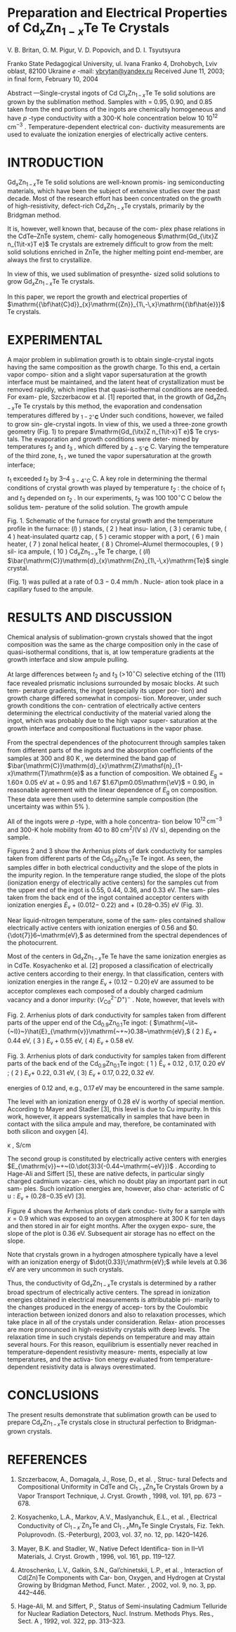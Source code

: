 # Preparation and Electrical Properties  of   $\mathbf{C}\mathbf{d}_{x}\mathbf{Z}\mathbf{n}_{1-x}\mathbf{T}\mathbf{e}$  Te Crystals  

V. B. Britan, O. M. Pigur, V. D. Popovich, and D. I. Tsyutsyura  

Franko State Pedagogical University, ul. Ivana Franko 4, Drohobych, Lviv oblast, 82100 Ukraine  $e$  -mail: vbrytan@yandex.ru Received June 11, 2003; in ﬁnal form, February 10, 2004  

Abstract —Single-crystal ingots of Cd  $\mathrm{Cl}_{x}\mathrm{Zn}_{1\,-\,x}\mathrm{Te}$  Te solid solutions are grown by the sublimation method. Samples with  = 0.95, 0.90, and 0.85 taken from the end portions of the ingots are chemically homogeneous and have  $p$  -type conductivity with a 300-K hole concentration below 10  $10^{12}\,\mathrm{cm}^{-3}$  . Temperature-dependent electrical con- ductivity measurements are used to evaluate the ionization energies of electrically active centers.  

# INTRODUCTION  

$\mathrm{Gd}_{x}\mathrm{Zn}_{1\,-\,x}\mathrm{Te}$  Te solid solutions are well-known promis- ing semiconducting materials, which have been the subject of extensive studies over the past decade. Most of the research effort has been concentrated on the growth of high-resistivity, defect-rich   $\mathrm{{Cd}}_{x}\mathrm{{Zn}}_{1\,-\,x}\mathrm{{Te}}$  crystals, primarily by the Bridgman method.  

It is, however, well known that, because of the com- plex phase relations in the CdTe–ZnTe system, chemi- cally homogeneous  $\mathrm{Gd_{\itx}Z n_{1\it-x}T e}$  Te crystals are extremely difﬁcult to grow from the melt: solid solutions enriched in ZnTe, the higher melting point end-member, are always the ﬁrst to crystallize.  

In view of this, we used sublimation of presynthe- sized solid solutions to grow   $\mathrm{Gd}_{x}\mathrm{Zn}_{1\,-\,x}\mathrm{Te}$  Te crystals.  

In this paper, we report the growth and electrical properties of   $\mathrm{{\bf\hat{C}d}}_{x}\mathrm{{Zn}}_{1\,-\,x}\mathrm{{\bf\hat{e}}}$  Te crystals.  

# EXPERIMENTAL  

A major problem in sublimation growth is to obtain single-crystal ingots having the same composition as the growth charge. To this end, a certain vapor compo- sition and a slight vapor supersaturation at the growth interface must be maintained, and the latent heat of crystallization must be removed rapidly, which implies that quasi-isothermal conditions are needed. For exam- ple, Szczerbacow  et al.  [1] reported that, in the growth of  $\mathrm{Gd}_{x}\mathrm{Zn}_{1\,-\,x}\mathrm{Te}$  Te crystals by this method, the evaporation and condensation temperatures differed by   $_{1-2^{\circ}\mathbf{C}}$  Under such conditions, however, we failed to grow sin- gle-crystal ingots. In view of this, we used a three-zone growth geometry (Fig. 1) to prepare   $\mathrm{Gd_{\itx}Z n_{1\it-x}T e}$  Te crys- tals. The evaporation and growth conditions were deter- mined by temperatures   $t_{2}$   and   $t_{3}$  , which differed by  $_{4-5^{\circ}\mathbf{C}}$  C. Varying the temperature of the third zone,   $t_{1}$  , we tuned the vapor supersaturation at the growth interface;  

$t_{1}$   exceeded   $t_{2}$   by 3–4  $_{3-4^{\circ}\mathrm{C}}$  C. A key role in determining the thermal conditions of crystal growth was played by temperature  $t_{2}$  : the choice of   $t_{1}$   and   $t_{3}$   depended on   $t_{2}$  . In our experiments,  $t_{2}$   was 100  $100^{\circ}\mathrm{C}$  C below the solidus tem- perature of the solid solution. The growth ampule  

  
Fig. 1.  Schematic of the furnace for crystal growth and the temperature proﬁle in the furnace:   $(l)$  ) stands, ( 2 ) heat insu- lation, ( 3 ) ceramic tube, ( 4 ) heat-insulated quartz cap, ( 5 ) ceramic stopper with a port, ( 6 ) main heater, ( 7 ) zonal helical heater, ( 8 ) Chromel–Alumel thermocouples, ( 9 ) sil- ica ampule, ( 10 )   $\mathrm{Cd}_{x}\mathrm{Zn}_{1\,-\,x}\mathrm{Te}$  Te charge, (  $(l l)$   $\bar{\mathrm{C}}\mathrm{d}_{x}\mathrm{Zn}_{1\,-\,x}\mathrm{Te}$  single crystal.  

(Fig. 1) was pulled at a rate of   $0.3{-}0.4~\mathrm{mm/h}$  . Nucle- ation took place in a capillary fused to the ampule.  

# RESULTS AND DISCUSSION  

Chemical analysis of sublimation-grown crystals showed that the ingot composition was the same as the charge composition only in the case of quasi-isothermal conditions, that is, at low temperature gradients at the growth interface and slow ampule pulling.  

At large differences between   $t_{2}$   and   $t_{3}$     $(>\!10^{\circ}\mathrm{C})$  selective etching of the (111) face revealed prismatic inclusions surrounded by mosaic blocks. At such tem- perature gradients, the ingot (especially its upper por- tion) and growth charge differed somewhat in composi- tion. Moreover, under such growth conditions the con- centration of electrically active centers determining the electrical conductivity of the material varied along the ingot, which was probably due to the high vapor super- saturation at the growth interface and compositional ﬂuctuations in the vapor phase.  

From the spectral dependences of the photocurrent through samples taken from different parts of the ingots and the absorption coefﬁcients of the samples at 300 and   $80~\mathrm{K}$  , we determined the band gap of   $\bar{\mathrm{C}}\mathrm{d}_{x}\mathrm{Z}\mathsf{n}_{1-x}\mathrm{T}\mathrm{e}$  as a function of composition. We obtained  $E_{\mathrm{g}}=1.60\pm$   $0.05\ \mathrm{eV}$   at  = 0.95 and 1.67   $1.67\pm0.05\mathrm{\eV}$   = 0.90, in reasonable agreement with the linear dependence of   $E_{\mathrm{g}}$  on composition. These data were then used to determine sample composition (the uncertainty was within   $5\%$  ).  

All of the ingots were  $p$  -type, with a hole concentra- tion below   $10^{12}\,\mathrm{cm}^{-3}$   and 300-K hole mobility from 40 to   $80\;\mathrm{cm}^{2}/(\mathrm{V}\;\mathrm{s})$  /(V s), depending on the sample.  

Figures 2 and 3 show the Arrhenius plots of dark conductivity for samples taken from different parts of the   $\mathrm{Cd}_{0.9}\mathrm{Zn}_{0.1}\mathrm{Te}$  Te ingot. As seen, the samples differ in both electrical conductivity and the slope of the plots in the impurity region. In the temperature range studied, the slope of the plots (ionization energy of electrically active centers) for the samples cut from the upper end of the ingot is 0.55, 0.44, 0.36, and   $0.33~\mathrm{eV}.$   The sam- ples taken from the back end of the ingot contained acceptor centers with ionization energies  $\dot{E}_{\mathrm{v}}+(0.012-$  0.22) and  + (0.28–0.35) eV (Fig. 3).  

Near liquid-nitrogen temperature, some of the sam- ples contained shallow electrically active centers with ionization energies of 0.56 and   $0.{\dot{7}}6~\mathrm{eV},$   as determined from the spectral dependences of the photocurrent.  

Most of the centers in   $\mathrm{Gd}_{x}\mathrm{Zn}_{1\,-\,x}\mathrm{Te}$  Te have the same ionization energies as in CdTe. Kosyachenko  et al.  [2] proposed a classiﬁcation of electrically active centers according to their energy. In that classiﬁcation, centers with ionization energies in the range  $E_{\mathrm{v}}+(0.12{-}0.20)\,\mathrm{eV}$  are assumed to be acceptor complexes each composed of a doubly charged cadmium vacancy and a donor impurity:   $(V_{\mathrm{Cd}}^{2-}D^{+})^{-}$  . Note, however, that levels with  

  
Fig. 2.  Arrhenius plots of dark conductivity for samples taken from different parts of the upper end of the  $\mathrm{Cd_{0.9}Z n_{0.1}T e}$   ingot: (  $\mathrm{~\it~{~I)}~}\hat{E}_{\mathrm{v}}\mathrm{~+~}0.38~\mathrm{eV},$   ( 2 )   $E_{\mathrm{v}}\,+\,0.44~\mathrm{eV},$  ( 3 )  $E_{\mathrm{v}}+0.55\;\mathrm{eV},$   (  $4)\:E_{\mathrm{v}}+0.58\:\mathrm{eV}.$  

  
Fig. 3.  Arrhenius plots of dark conductivity for samples taken from different parts of the back end of the  $\mathrm{Cd_{0.9}Z n_{0.1}T e}$   ingot: ( 1  $)\,\,\mathrm{{\hat{E}_{v}+0.12}}$  , 0.17,   $0.20~\mathrm{eV}$  ; ( 2 )   $E_{\mathrm{v}}+$  0.22, 0.31 eV, (  $3)\:E_{\mathrm{v}}+0.17,\,0.22,\,0.32\;\mathrm{eV}.$  

energies of 0.12 and, e.g.,   $0.17\,\mathrm{eV}$   may be encountered in the same sample.  

The level with an ionization energy of   $0.28~\mathrm{eV}$   is worthy of special mention. According to Mayer and Stadler [3], this level is due to   $\mathrm{Cu}$   impurity. In this work, however, it appears systematically in samples that have been in contact with the silica ampule and may, therefore, be contaminated with both silicon and oxygen [4].  

  
κ ,  S/cm  

The second group is constituted by electrically active centers with energies   $E_{\mathrm{v}}~+~(0.\dot{3}3{-0.44~\mathrm{~eV}})$  . According to Hage-Ali and Siffert [5], these are native defects, in particular singly charged cadmium vacan- cies, which no doubt play an important part in out sam- ples. Such ionization energies are, however, also char- acteristic of C  $\mathrm{u}{:E_{\mathrm{v}}+(0.28\mathrm{-}0.35\;\mathrm{eV})}$   [3].  

Figure 4 shows the Arrhenius plots of dark conduc- tivity for a sample with  $x=0.9$   which was exposed to an oxygen atmosphere at   $300~\mathrm{K}$   for ten days and then stored in air for eight months. After the oxygen expo- sure, the slope of the plot is   $0.36~\mathrm{eV}.$   Subsequent air storage has no effect on the slope.  

Note that crystals grown in a hydrogen atmosphere typically have a level with an ionization energy of  $\dot{0.33}\;\mathrm{eV};$   while levels at   $0.36\,\mathrm{eV}$   are very uncommon in such crystals.  

Thus, the conductivity of   $\mathrm{Gd}_{x}\mathrm{Zn}_{1\,-\,x}\mathrm{Te}$   crystals is determined by a rather broad spectrum of electrically active centers. The spread in ionization energies obtained in electrical measurements is attributable pri- marily to the changes produced in the energy of accep- tors by the Coulombic interaction between ionized donors and also to relaxation processes, which take place in all of the crystals under consideration. Relax- ation processes are more pronounced in high-resistivity crystals with deep levels. The relaxation time in such crystals depends on temperature and may attain several hours. For this reason, equilibrium is essentially never reached in temperature-dependent resistivity measure- ments, especially at low temperatures, and the activa- tion energy evaluated from temperature-dependent resistivity data is always overestimated.  

# CONCLUSIONS  

The present results demonstrate that sublimation growth can be used to prepare   $\mathrm{{Cd}}_{x}\mathrm{{Zn}}_{1\,-\,x}\mathrm{{Te}}$   crystals close in structural perfection to Bridgman-grown crystals.  

# REFERENCES  

1. Szczerbacow, A., Domagala, J., Rose, D.,  et al. ,   Struc- tural Defects and Compositional Uniformity in CdTe and   $\mathrm{Cl}_{1\,-\,x}\mathrm{Zn}_{x}\mathrm{Te}$   Crystals Grown by a Vapor Transport Technique,  J. Cryst. Growth , 1998, vol. 191, pp. 673 − 678.

 2. Kosyachenko, L.A., Markov, A.V., Maslyanchuk, E.L., et al. ,   Electrical Conductivity of   $\mathrm{Cl}_{1\,-\,x}^{\cdot}\mathrm{Zn}_{x}\mathrm{Te}$   and  $\mathrm{Cl}_{1\,-\,x}\mathrm{Mn}_{x}\mathrm{Te}$   Single Crystals,  Fiz. Tekh. Poluprovodn. (S.-Peterburg), 2003, vol. 37, no. 12, pp. 1420–1426.

 3. Mayer, B.K. and Stadler, W., Native Defect Identiﬁca- tion in II–VI Materials,  J. Cryst. Growth , 1996, vol. 161, pp. 119–127.

 4. Atroschenko, L.V., Galkin, S.N., Gal’chinetskii, L.P., et al. , Interaction of   $\mathrm{Cd}(\mathrm{Zn})\mathrm{Te}$   Components with Car- bon, Oxygen, and Hydrogen at Crystal Growing by Bridgman Method,  Funct. Mater. , 2002, vol. 9, no. 3, pp. 442–446.

 5. Hage-Ali, M. and Siffert, P., Status of Semi-insulating Cadmium Telluride for Nuclear Radiation Detectors, Nucl. Instrum. Methods Phys. Res., Sect. A , 1992, vol. 322, pp. 313–323.  